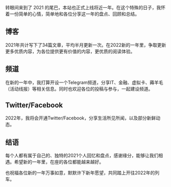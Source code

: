 转眼间来到了 2021 的尾巴，本站也正式上线将近一年。在这个特殊的日子，我怀着一份简单的心情，简单地和各位分享这一年的盘点、回顾和总结。

## 博客

2021年共计写下了34篇文章，平均半月更新一次。在2022新的一年里，争取更新更多优质内容，为各位提供更有价值的内容，更优质的阅读体验。

## 频道

在新的一年中，我打算开设一个Telegram频道，分享IT、金融、虚拟卡、薅羊毛（活动线报）等相关信息。同时也欢迎各位的投稿与参与，一起建设频道。

## Twitter/Facebook

2022年，我将会开通Twitter/Facebook，分享生活所见所闻，以及部分新鲜动态。

## 结语

每个人都有属于自己的、独特的2021个人回忆和盘点，感谢缘分，能够让我们相遇。希望新的一年里，在座的各位都能越来越好。

也祝福各位新的一年万事如意，默默许下新年愿望，共同踏上开往2022年的列车。